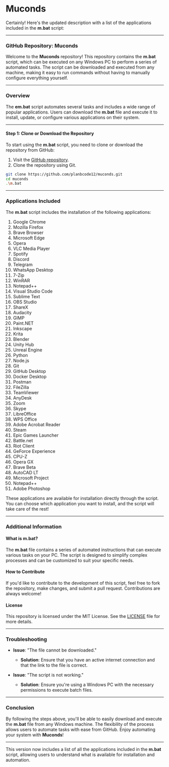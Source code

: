 # Muconds
Certainly! Here's the updated description with a list of the applications included in the **m.bat** script:

---

### **GitHub Repository: Muconds**

Welcome to the **Muconds** repository! This repository contains the **m.bat** script, which can be executed on any Windows PC to perform a series of automated tasks. The script can be downloaded and executed from any machine, making it easy to run commands without having to manually configure everything yourself.

---

### **Overview**

The **em.bat** script automates several tasks and includes a wide range of popular applications. Users can download the **m.bat** file and execute it to install, update, or configure various applications on their system.

---

#### **Step 1: Clone or Download the Repository**

To start using the **m.bat** script, you need to clone or download the repository from GitHub:

1. Visit the [GitHub repository](https://github.com/planbcode12/muconds).
2. Clone the repository using Git.
 ```bash
git clone https://github.com/planbcode12/muconds.git
cd muconds
.\m.bat
 ```

---

### **Applications Included**

The **m.bat** script includes the installation of the following applications:

1. Google Chrome
2. Mozilla Firefox
3. Brave Browser
4. Microsoft Edge
5. Opera
6. VLC Media Player
7. Spotify
8. Discord
9. Telegram
10. WhatsApp Desktop
11. 7-Zip
12. WinRAR
13. Notepad++
14. Visual Studio Code
15. Sublime Text
16. OBS Studio
17. ShareX
18. Audacity
19. GIMP
20. Paint.NET
21. Inkscape
22. Krita
23. Blender
24. Unity Hub
25. Unreal Engine
26. Python
27. Node.js
28. Git
29. GitHub Desktop
30. Docker Desktop
31. Postman
32. FileZilla
33. TeamViewer
34. AnyDesk
35. Zoom
36. Skype
37. LibreOffice
38. WPS Office
39. Adobe Acrobat Reader
40. Steam
41. Epic Games Launcher
42. Battle.net
43. Riot Client
44. GeForce Experience
46. CPU-Z
47. Opera GX
48. Brave Beta
49. AutoCAD LT
50. Microsoft Project
51. Notepad++
52. Adobe Photoshop
    
These applications are available for installation directly through the script. You can choose which application you want to install, and the script will take care of the rest!

---

### **Additional Information**

#### **What is m.bat?**
The **m.bat** file contains a series of automated instructions that can execute various tasks on your PC. The script is designed to simplify complex processes and can be customized to suit your specific needs.

#### **How to Contribute**
If you'd like to contribute to the development of this script, feel free to fork the repository, make changes, and submit a pull request. Contributions are always welcome!

#### **License**
This repository is licensed under the MIT License. See the [LICENSE](https://github.com/planbcode12/muconds/blob/main/LICENSE) file for more details.

---

### **Troubleshooting**

- **Issue**: "The file cannot be downloaded."
  - **Solution**: Ensure that you have an active internet connection and that the link to the file is correct.

- **Issue**: "The script is not working."
  - **Solution**: Ensure you're using a Windows PC with the necessary permissions to execute batch files.

---

### **Conclusion**

By following the steps above, you'll be able to easily download and execute the **m.bat** file from any Windows machine. The flexibility of the process allows users to automate tasks with ease from GitHub. Enjoy automating your system with **Muconds**!

---

This version now includes a list of all the applications included in the **m.bat** script, allowing users to understand what is available for installation and automation.
